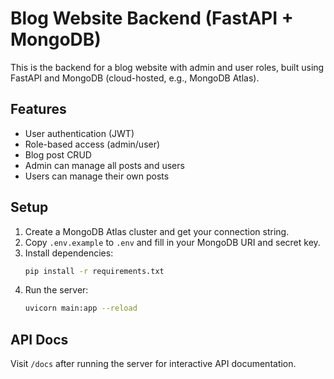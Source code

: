 # Blog Website Backend (FastAPI + MongoDB)

This is the backend for a blog website with admin and user roles, built using FastAPI and MongoDB (cloud-hosted, e.g., MongoDB Atlas).

## Features
- User authentication (JWT)
- Role-based access (admin/user)
- Blog post CRUD
- Admin can manage all posts and users
- Users can manage their own posts

## Setup
1. Create a MongoDB Atlas cluster and get your connection string.
2. Copy `.env.example` to `.env` and fill in your MongoDB URI and secret key.
3. Install dependencies:
   ```sh
   pip install -r requirements.txt
   ```
4. Run the server:
   ```sh
   uvicorn main:app --reload
   ```

## API Docs
Visit `/docs` after running the server for interactive API documentation.

